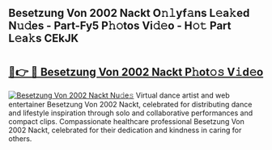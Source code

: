## Besetzung Von 2002 Nackt O𝚗𝚕yf𝚊ns L𝚎a𝚔ed N𝚞𝚍es - Part-Fy5 P𝚑𝚘tos Vi𝚍𝚎o - H𝚘𝚝 Part L𝚎a𝚔s CEkJK

# <h2><a href="http://kfdca0.oniu.top/?m=Besetzung+Von+2002+Nackt">🔗👉 🔴 Besetzung Von 2002 Nackt P𝚑ot𝚘𝚜 V𝚒d𝚎o</a></h2>

[![Besetzung Von 2002 Nackt Nu𝚍e𝚜](https://i.imgur.com/0qMVB7G.gif)](http://kfdca0.oniu.top/?m=Besetzung+Von+2002+Nackt)
Virtual dance artist and web entertainer Besetzung Von 2002 Nackt, celebrated for distributing dance and lifestyle inspiration through solo and collaborative performances and compact clips. Compassionate healthcare professional Besetzung Von 2002 Nackt, celebrated for their dedication and kindness in caring for others.  
